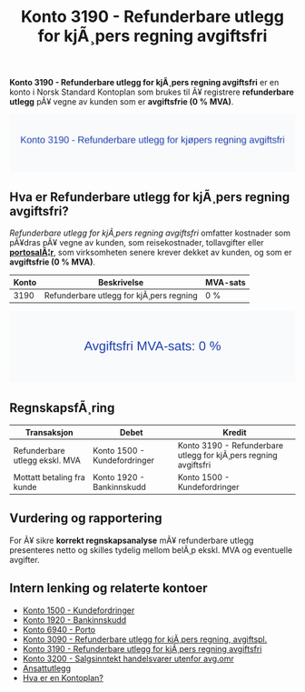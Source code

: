 ﻿---
title: "Konto 3190 - Refunderbare utlegg for kjÃ¸pers regning avgiftsfri"
meta_title: "3190-refunderbare-utlegg-for-kjopers-regning-avgiftsfri"
meta_description: '**Konto 3190 - Refunderbare utlegg for kjÃ¸pers regning avgiftsfri** er en konto i Norsk Standard Kontoplan som brukes til Ã¥ registrere **refunderbare utlegg**...'
slug: 3190-refunderbare-utlegg-for-kjopers-regning-avgiftsfri
type: blog
layout: pages/single
---

**Konto 3190 - Refunderbare utlegg for kjÃ¸pers regning avgiftsfri** er en konto i Norsk Standard Kontoplan som brukes til Ã¥ registrere **refunderbare utlegg** pÃ¥ vegne av kunden som er **avgiftsfrie (0 % MVA)**.

![Illustrasjon av Konto 3190 - Refunderbare utlegg for kjÃ¸pers regning avgiftsfri](3190-refunderbare-utlegg-for-kjopers-regning-avgiftsfri-image.svg)

## Hva er Refunderbare utlegg for kjÃ¸pers regning avgiftsfri?

*Refunderbare utlegg for kjÃ¸pers regning avgiftsfri* omfatter kostnader som pÃ¥dras pÃ¥ vegne av kunden, som reisekostnader, tollavgifter eller **[portosalÃ¦r](/blogs/kontoplan/6940-porto "Konto 6940 - Porto")**, som virksomheten senere krever dekket av kunden, og som er **avgiftsfrie (0 % MVA)**.

| Konto | Beskrivelse                             | MVA-sats |
|-------|-----------------------------------------|----------|
| 3190  | Refunderbare utlegg for kjÃ¸pers regning | 0 %      |

![Avgiftsfri MVA-sats: 0 %](3190-mva-avgiftsfri.svg)

## RegnskapsfÃ¸ring

| Transaksjon                    | Debet                        | Kredit                                                   |
|--------------------------------|------------------------------|----------------------------------------------------------|
| Refunderbare utlegg ekskl. MVA | Konto 1500 - Kundefordringer | Konto 3190 - Refunderbare utlegg for kjÃ¸pers regning avgiftsfri |
| Mottatt betaling fra kunde     | Konto 1920 - Bankinnskudd    | Konto 1500 - Kundefordringer                             |

## Vurdering og rapportering

For Ã¥ sikre **korrekt regnskapsanalyse** mÃ¥ refunderbare utlegg presenteres netto og skilles tydelig mellom belÃ¸p ekskl. MVA og eventuelle avgifter.

## Intern lenking og relaterte kontoer

* [Konto 1500 - Kundefordringer](/blogs/kontoplan/1500-kundefordringer "Konto 1500 - Kundefordringer")
* [Konto 1920 - Bankinnskudd](/blogs/kontoplan/1920-bankinnskudd "Konto 1920 - Bankinnskudd")
* [Konto 6940 - Porto](/blogs/kontoplan/6940-porto "Konto 6940 - Porto")
* [Konto 3090 - Refunderbare utlegg for kjÃ¸pers regning, avgiftspl.](/blogs/kontoplan/3090-refunderbare-utlegg-for-kjopers-regning-avgiftspl "Konto 3090 - Refunderbare utlegg for kjÃ¸pers regning, avgiftspl.")
* [Konto 3190 - Refunderbare utlegg for kjÃ¸pers regning avgiftsfri](/blogs/kontoplan/3190-refunderbare-utlegg-for-kjopers-regning-avgiftsfri "Konto 3190 - Refunderbare utlegg for kjÃ¸pers regning avgiftsfri")
* [Konto 3200 - Salgsinntekt handelsvarer utenfor avg.omr](/blogs/kontoplan/3200-salgsinntekt-handelsvarer-utenfor-avg-omr "Konto 3200 - Salgsinntekt handelsvarer utenfor avg.omr")
* [Ansattutlegg](/blogs/regnskap/ansattutlegg "Ansattutlegg - En komplett guide til utlegg fra ansatte")
* [Hva er en Kontoplan?](/blogs/regnskap/hva-er-kontoplan "Hva er en Kontoplan? Komplett Guide til Kontoplaner i Norsk Regnskap")

